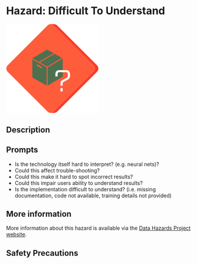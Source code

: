# Hazard: Difficult To Understand

<img src="/images/difficult-to-understand.png" alt="A red diamond shaped outline (like a warning sign) with an image of a closed box and a question mark next to it" width="250"/>

## Description

## Prompts

* Is the technology itself hard to interpret? (e.g. neural nets)?
* Could this affect trouble-shooting?
* Could this make it hard to spot incorrect results?
* Could this impair users ability to understand results?
* Is the implementation difficult to understand? (i.e. missing documentation, code not available, training details not provided)

## More information

More information about this hazard is available via the [Data Hazards Project website][1].

## Safety Precautions

[1]: https://datahazards.com/hazards/difficult-to-understand.html
[2]: https://nhsdigital.github.io/rap-community-of-practice/
